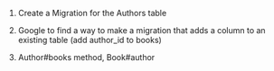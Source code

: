 
1. Create a Migration for the Authors table

2. Google to find a way to make a migration that adds a column to an existing table (add author_id to books)

3. Author#books method, Book#author
